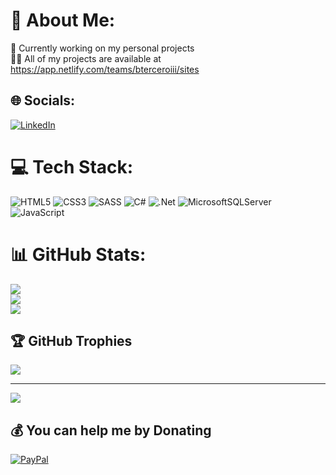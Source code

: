 # 💫 About Me:
🔭 Currently working on my personal projects<br>👨‍💻 All of my projects are available at https://app.netlify.com/teams/bterceroiii/sites


## 🌐 Socials:
[![LinkedIn](https://img.shields.io/badge/LinkedIn-%230077B5.svg?logo=linkedin&logoColor=white)](https://linkedin.com/in/byron-tercero-84270721a) 

# 💻 Tech Stack:
![HTML5](https://img.shields.io/badge/html5-%23E34F26.svg?style=for-the-badge&logo=html5&logoColor=white) ![CSS3](https://img.shields.io/badge/css3-%231572B6.svg?style=for-the-badge&logo=css3&logoColor=white) ![SASS](https://img.shields.io/badge/SASS-hotpink.svg?style=for-the-badge&logo=SASS&logoColor=white) ![C#](https://img.shields.io/badge/c%23-%23239120.svg?style=for-the-badge&logo=c-sharp&logoColor=white) ![.Net](https://img.shields.io/badge/.NET-5C2D91?style=for-the-badge&logo=.net&logoColor=white) ![MicrosoftSQLServer](https://img.shields.io/badge/Microsoft%20SQL%20Sever-CC2927?style=for-the-badge&logo=microsoft%20sql%20server&logoColor=white) ![JavaScript](https://img.shields.io/badge/javascript-%23323330.svg?style=for-the-badge&logo=javascript&logoColor=%23F7DF1E)
# 📊 GitHub Stats:
![](https://github-readme-stats.vercel.app/api?username=bterceroiii&theme=tokyonight&hide_border=false&include_all_commits=false&count_private=false)<br/>
![](https://github-readme-streak-stats.herokuapp.com/?user=bterceroiii&theme=tokyonight&hide_border=false)<br/>
![](https://github-readme-stats.vercel.app/api/top-langs/?username=bterceroiii&theme=tokyonight&hide_border=false&include_all_commits=false&count_private=false&layout=compact)

## 🏆 GitHub Trophies
![](https://github-profile-trophy.vercel.app/?username=bterceroiii&theme=radical&no-frame=false&no-bg=true&margin-w=4)

---
[![](https://visitcount.itsvg.in/api?id=bterceroiii&icon=0&color=0)](https://visitcount.itsvg.in)

  ## 💰 You can help me by Donating
  [![PayPal](https://img.shields.io/badge/PayPal-00457C?style=for-the-badge&logo=paypal&logoColor=white)](https://paypal.me/@Bterco) 

  
<!-- Proudly created with GPRM ( https://gprm.itsvg.in ) -->
